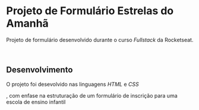 <h1>Projeto de Formulário Estrelas do Amanhã</h1>
<p>Projeto de formulário desenvolvido durante o curso <i>Fullstack</i> da Rocketseat.</p>
<br>
<h2>Desenvolvimento</h2>
<p>O projeto foi desevolvido nas linguagens <i>HTML</i> e <i>CSS</i></p>, com enfase na estruturação de um formulário de inscrição para uma escola de ensino infantil</p>
